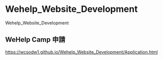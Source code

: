 # Wehelp_Website_Development
Wehelp_Website_Development

## WeHelp Camp 申請

https://wcsodw1.github.io/Wehelp_Website_Development/Application.html